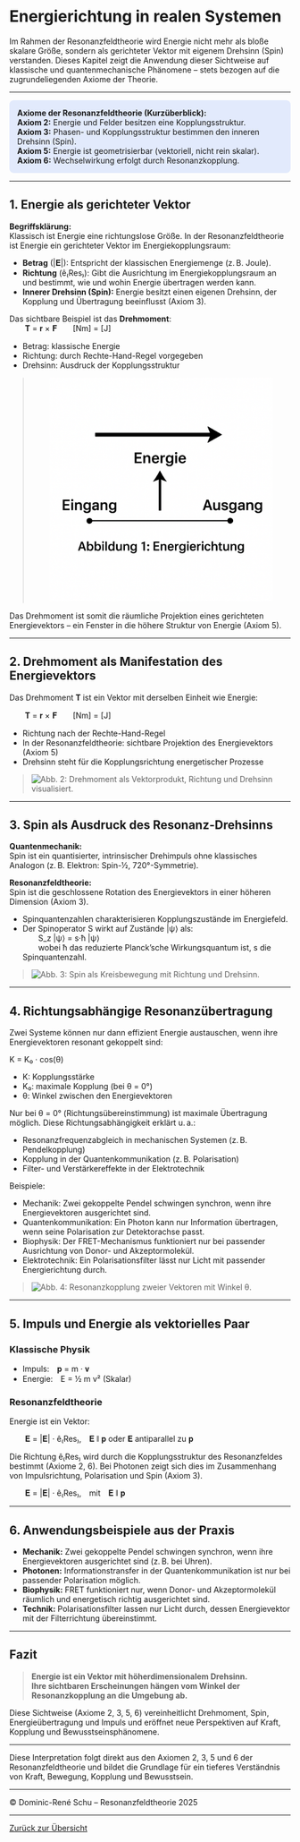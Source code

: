 # Energierichtung in realen Systemen

Im Rahmen der Resonanzfeldtheorie wird Energie nicht mehr als bloße skalare Größe, sondern als gerichteter Vektor mit eigenem Drehsinn (Spin) verstanden. Dieses Kapitel zeigt die Anwendung dieser Sichtweise auf klassische und quantenmechanische Phänomene – stets bezogen auf die zugrundeliegenden Axiome der Theorie.

---

<div style="background-color:#e2eafc; padding:1em; border-radius:8px; margin-bottom:1em;">
<strong>Axiome der Resonanzfeldtheorie (Kurzüberblick):</strong><br>
<b>Axiom 2:</b> Energie und Felder besitzen eine Kopplungsstruktur.<br>
<b>Axiom 3:</b> Phasen- und Kopplungsstruktur bestimmen den inneren Drehsinn (Spin).<br>
<b>Axiom 5:</b> Energie ist geometrisierbar (vektoriell, nicht rein skalar).<br>
<b>Axiom 6:</b> Wechselwirkung erfolgt durch Resonanzkopplung.
</div>

---

## 1. Energie als gerichteter Vektor

**Begriffsklärung:**  
Klassisch ist Energie eine richtungslose Größe. In der Resonanzfeldtheorie ist Energie ein gerichteter Vektor im Energiekopplungsraum:

- **Betrag** (|𝐄|): Entspricht der klassischen Energiemenge (z. B. Joule).
- **Richtung** (ê₍Res₎): Gibt die Ausrichtung im Energiekopplungsraum an und bestimmt, wie und wohin Energie übertragen werden kann.
- **Innerer Drehsinn (Spin):** Energie besitzt einen eigenen Drehsinn, der Kopplung und Übertragung beeinflusst (Axiom 3).

Das sichtbare Beispiel ist das **Drehmoment**:  
  𝐓 = 𝐫 × 𝐅  [Nm] = [J]

- Betrag: klassische Energie
- Richtung: durch Rechte-Hand-Regel vorgegeben
- Drehsinn: Ausdruck der Kopplungsstruktur

><p align="center">
>  <img src="../bilder/abb1_energievektor.png" alt="Abb. 1: Energievektor mit Richtung und Drehsinn" width="400"/>
></p>


Das Drehmoment ist somit die räumliche Projektion eines gerichteten Energievektors – ein Fenster in die höhere Struktur von Energie (Axiom 5).

---

## 2. Drehmoment als Manifestation des Energievektors

Das Drehmoment 𝐓 ist ein Vektor mit derselben Einheit wie Energie:

  𝐓 = 𝐫 × 𝐅  [Nm] = [J]

- Richtung nach der Rechte-Hand-Regel
- In der Resonanzfeldtheorie: sichtbare Projektion des Energievektors (Axiom 5)
- Drehsinn steht für die Kopplungsrichtung energetischer Prozesse

> ![Abb. 2: Drehmoment als Vektorprodukt, Richtung und Drehsinn visualisiert.](./abb2_drehmoment.png)

---

## 3. Spin als Ausdruck des Resonanz-Drehsinns

**Quantenmechanik:**  
Spin ist ein quantisierter, intrinsischer Drehimpuls ohne klassisches Analogon (z. B. Elektron: Spin-½, 720°-Symmetrie).

**Resonanzfeldtheorie:**  
Spin ist die geschlossene Rotation des Energievektors in einer höheren Dimension (Axiom 3).

- Spinquantenzahlen charakterisieren Kopplungszustände im Energiefeld.
- Der Spinoperator S wirkt auf Zustände |ψ⟩ als:  
  S_z |ψ⟩ = s·ħ |ψ⟩  
  wobei ħ das reduzierte Planck’sche Wirkungsquantum ist, s die Spinquantenzahl.

> ![Abb. 3: Spin als Kreisbewegung mit Richtung und Drehsinn.](./abb3_spin.png)

---

## 4. Richtungsabhängige Resonanzübertragung

Zwei Systeme können nur dann effizient Energie austauschen, wenn ihre Energievektoren resonant gekoppelt sind:

K = K₀ · cos(θ)

- K: Kopplungsstärke
- K₀: maximale Kopplung (bei θ = 0°)
- θ: Winkel zwischen den Energievektoren

Nur bei θ = 0° (Richtungsübereinstimmung) ist maximale Übertragung möglich.
Diese Richtungsabhängigkeit erklärt u. a.:

- Resonanzfrequenzabgleich in mechanischen Systemen (z. B. Pendelkopplung)
- Kopplung in der Quantenkommunikation (z. B. Polarisation)
- Filter- und Verstärkereffekte in der Elektrotechnik

Beispiele:

- Mechanik: Zwei gekoppelte Pendel schwingen synchron, wenn ihre Energievektoren ausgerichtet sind.
- Quantenkommunikation: Ein Photon kann nur Information übertragen, wenn seine Polarisation zur Detektorachse passt.
- Biophysik: Der FRET-Mechanismus funktioniert nur bei passender Ausrichtung von Donor- und Akzeptormolekül.
- Elektrotechnik: Ein Polarisationsfilter lässt nur Licht mit passender Energierichtung durch.

> ![Abb. 4: Resonanzkopplung zweier Vektoren mit Winkel θ.](./abb4_kopplung.png)

---

## 5. Impuls und Energie als vektorielles Paar

### Klassische Physik

- Impuls: 𝐩 = m · 𝐯
- Energie: E = ½ m v² (Skalar)

### Resonanzfeldtheorie

Energie ist ein Vektor:

  𝐄 = |𝐄| · ê₍Res₎, 𝐄 ∥ 𝐩 oder 𝐄 antiparallel zu 𝐩

Die Richtung ê₍Res₎ wird durch die Kopplungsstruktur des Resonanzfeldes bestimmt (Axiome 2, 6).
Bei Photonen zeigt sich dies im Zusammenhang von Impulsrichtung, Polarisation und Spin (Axiom 3).

  𝐄 = |𝐄| · ê₍Res₎, mit 𝐄 ∥ 𝐩

---

## 6. Anwendungsbeispiele aus der Praxis

- **Mechanik:** Zwei gekoppelte Pendel schwingen synchron, wenn ihre Energievektoren ausgerichtet sind (z. B. bei Uhren).
- **Photonen:** Informationstransfer in der Quantenkommunikation ist nur bei passender Polarisation möglich.
- **Biophysik:** FRET funktioniert nur, wenn Donor- und Akzeptormolekül räumlich und energetisch richtig ausgerichtet sind.
- **Technik:** Polarisationsfilter lassen nur Licht durch, dessen Energievektor mit der Filterrichtung übereinstimmt.

---

## Fazit

> **Energie ist ein Vektor mit höherdimensionalem Drehsinn.**  
> **Ihre sichtbaren Erscheinungen hängen vom Winkel der Resonanzkopplung an die Umgebung ab.**

Diese Sichtweise (Axiome 2, 3, 5, 6) vereinheitlicht Drehmoment, Spin, Energieübertragung und Impuls und eröffnet neue Perspektiven auf Kraft, Kopplung und Bewusstseinsphänomene.

---

Diese Interpretation folgt direkt aus den Axiomen 2, 3, 5 und 6 der Resonanzfeldtheorie und bildet die Grundlage für ein tieferes Verständnis von Kraft, Bewegung, Kopplung und Bewusstsein.

---

© Dominic-René Schu – Resonanzfeldtheorie 2025

---

[Zurück zur Übersicht](../../../README.md)